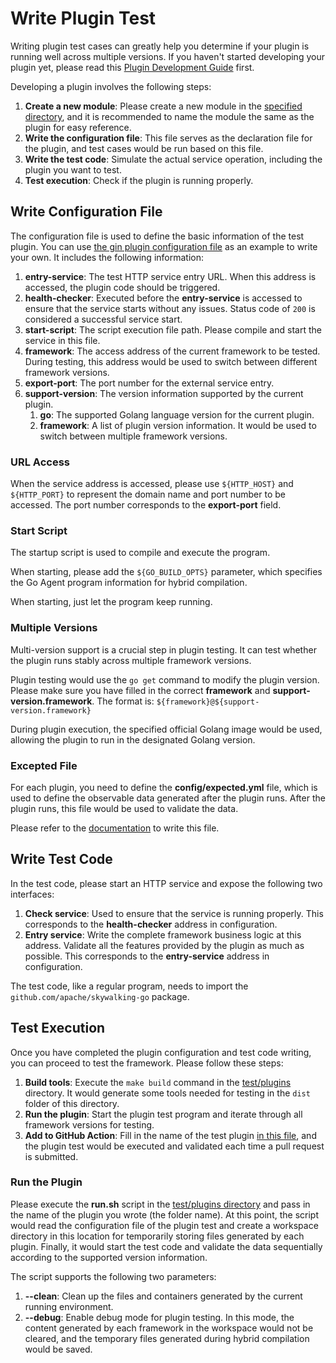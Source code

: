 # Write Plugin Test

Writing plugin test cases can greatly help you determine if your plugin is running well across multiple versions. 
If you haven't started developing your plugin yet, please read this [Plugin Development Guide](./development-guide.md) first.

Developing a plugin involves the following steps:

1. **Create a new module**: Please create a new module in the [specified directory](../../../test/plugins/scenarios), and it is recommended to name the module the same as the plugin for easy reference.
2. **Write the configuration file**: This file serves as the declaration file for the plugin, and test cases would be run based on this file.
3. **Write the test code**: Simulate the actual service operation, including the plugin you want to test.
4. **Test execution**: Check if the plugin is running properly.

## Write Configuration File

The configuration file is used to define the basic information of the test plugin. 
You can use [the gin plugin configuration file](../../../test/plugins/scenarios/gin/plugin.yml) as an example to write your own. 
It includes the following information:

1. **entry-service**: The test HTTP service entry URL. When this address is accessed, the plugin code should be triggered.
2. **health-checker**: Executed before the **entry-service** is accessed to ensure that the service starts without any issues. Status code of `200` is considered a successful service start.
3. **start-script**: The script execution file path. Please compile and start the service in this file.
4. **framework**: The access address of the current framework to be tested. During testing, this address would be used to switch between different framework versions.
5. **export-port**: The port number for the external service entry.
6. **support-version**: The version information supported by the current plugin.
   1. **go**: The supported Golang language version for the current plugin.
   2. **framework**: A list of plugin version information. It would be used to switch between multiple framework versions.

### URL Access

When the service address is accessed, please use `${HTTP_HOST}` and `${HTTP_PORT}` to represent the domain name and port number to be accessed. 
The port number corresponds to the **export-port** field.

### Start Script

The startup script is used to compile and execute the program.

When starting, please add the `${GO_BUILD_OPTS}` parameter, which specifies the Go Agent program information for hybrid compilation.

When starting, just let the program keep running.

### Multiple Versions

Multi-version support is a crucial step in plugin testing. It can test whether the plugin runs stably across multiple framework versions.

Plugin testing would use the `go get` command to modify the plugin version. Please make sure you have filled in the correct **framework** and **support-version.framework**.
The format is: `${framework}@${support-version.framework}`

During plugin execution, the specified official Golang image would be used, allowing the plugin to run in the designated Golang version.

### Excepted File

For each plugin, you need to define the **config/expected.yml** file, which is used to define the observable data generated after the plugin runs. 
After the plugin runs, this file would be used to validate the data. 

Please refer to the [documentation](https://skywalking.apache.org/docs/skywalking-java/next/en/setup/service-agent/java-agent/plugin-test/#expecteddatayaml) to write this file.

## Write Test Code

In the test code, please start an HTTP service and expose the following two interfaces:

1. **Check service**: Used to ensure that the service is running properly. This corresponds to the **health-checker** address in configuration.
2. **Entry service**: Write the complete framework business logic at this address. Validate all the features provided by the plugin as much as possible.
This corresponds to the **entry-service** address in configuration.

The test code, like a regular program, needs to import the `github.com/apache/skywalking-go` package.

## Test Execution

Once you have completed the plugin configuration and test code writing, you can proceed to test the framework. Please follow these steps:

1. **Build tools**: Execute the `make build` command in the [test/plugins](../../../test/plugins) directory. It would generate some tools needed for testing in the `dist` folder of this directory.
2. **Run the plugin**: Start the plugin test program and iterate through all framework versions for testing.
3. **Add to GitHub Action**: Fill in the name of the test plugin [in this file](../../../.github/workflows/plugin-tests.yaml), and the plugin test would be executed and validated each time a pull request is submitted.

### Run the Plugin

Please execute the **run.sh** script in the [test/plugins directory](../../../test/plugins) and pass in the name of the plugin you wrote (the folder name). 
At this point, the script would read the configuration file of the plugin test and create a workspace directory in this location for temporarily storing files generated by each plugin. 
Finally, it would start the test code and validate the data sequentially according to the supported version information.

The script supports the following two parameters:

1. **--clean**: Clean up the files and containers generated by the current running environment.
2. **--debug**: Enable debug mode for plugin testing. In this mode, the content generated by each framework in the workspace would not be cleared, and the temporary files generated during hybrid compilation would be saved.